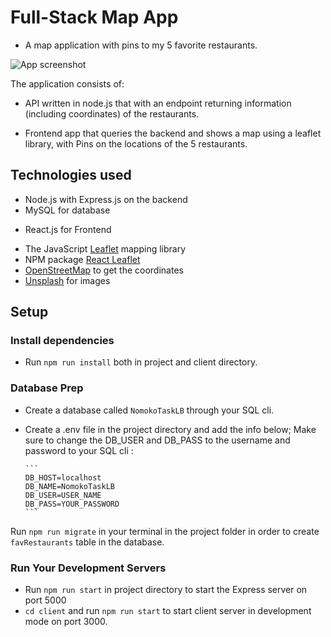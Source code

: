 # Full-Stack Map App

- A map application with pins to my 5 favorite restaurants.

![App screenshot](./public/images/appScreenshot.png)

The application consists of:

- API written in node.js that with an endpoint returning information (including coordinates) of the restaurants.

- Frontend app that queries the backend and shows a map using a leaflet library, with Pins on the locations of the 5 restaurants. 

## Technologies used

* Node.js with Express.js on the backend
* MySQL for database
- React.js for Frontend
* The JavaScript [Leaflet](https://leafletjs.com) mapping library
* NPM package [React Leaflet](https://react-leaflet.js.org/)
* [OpenStreetMap](https://www.openstreetmap.org/) to get the coordinates
* [Unsplash](https://unsplash.com/) for images 

## Setup

### Install dependencies

- Run `npm run install` both in project and client directory.

### Database Prep

- Create a database called `NomokoTaskLB` through your SQL cli.

- Create a .env file in the project directory and add the info below; Make sure to change the DB_USER and DB_PASS to the username and password to your SQL cli :

      ```
      DB_HOST=localhost 
      DB_NAME=NomokoTaskLB
      DB_USER=USER_NAME
      DB_PASS=YOUR_PASSWORD
      ```

Run `npm run migrate` in your terminal in the project folder in order to create `favRestaurants` table in the database.

### Run Your Development Servers

- Run `npm run start` in project directory to start the Express server on port 5000
- `cd client` and run `npm run start` to start client server in development mode on port 3000.